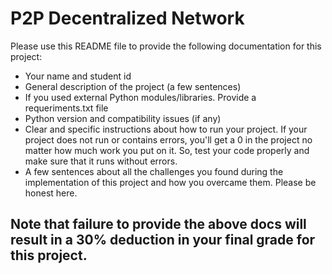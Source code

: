 # P2P Decentralized Network 

Please use this README file to provide the following documentation for this project:

* Your name and student id
* General description of the project (a few sentences)
* If you used external Python modules/libraries. Provide a requeriments.txt file  
* Python version and compatibility issues (if any)
* Clear and specific instructions about how to run your project. If your project does not run or contains errors, you'll get a 0 in the project no matter how much work you put on it. So, test your code properly and make sure that it runs without errors.
* A few sentences about all the challenges you found during the implementation of this project and how you overcame them. Please be honest here. 

## Note that failure to provide the above docs will result in a 30% deduction in your final grade for this project. 


